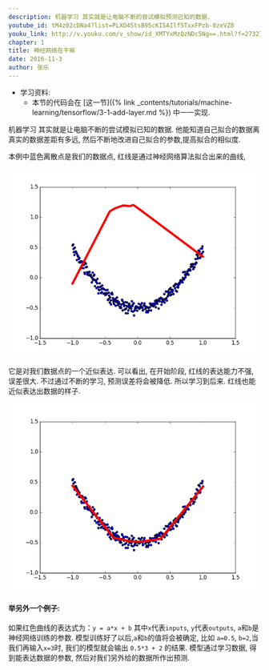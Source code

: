```yaml
---
description: 机器学习 其实就是让电脑不断的尝试模拟预测已知的数据.
youtube_id: tM4z02cDNa4?list=PLXO45tsB95cKI5AIlf5TxxFPzb-0zeVZ8
youku_link: http://v.youku.com/v_show/id_XMTYxMzQzNDc5Ng==.html?f=27327189&o=1
chapter: 1
title: 神经网络在干嘛
date: 2016-11-3
author: 张乐
---
```

* 学习资料:
  * 本节的代码会在 [这一节]({% link _contents/tutorials/machine-learning/tensorflow/3-1-add-layer.md %}) 中一一实现.

机器学习 其实就是让电脑不断的尝试模拟已知的数据.
他能知道自己拟合的数据离真实的数据差距有多远,
然后不断地改进自己拟合的参数,提高拟合的相似度.

本例中蓝色离散点是我们的数据点,
红线是通过神经网络算法拟合出来的曲线,

<img class='course-image' src='/static/results/tensorflow/1_3_1.png'>

它是对我们数据点的一个近似表达. 可以看出, 在开始阶段, 红线的表达能力不强, 误差很大.
不过通过不断的学习, 预测误差将会被降低. 所以学习到后来. 红线也能近似表达出数据的样子.

<img class='course-image' src='/static/results/tensorflow/1_3_2.png'>

#### 举另外一个例子:

如果红色曲线的表达式为：`y = a*x + b`
其中`x`代表`inputs`, 
`y`代表`outputs`, `a`和`b`是神经网络训练的参数.
模型训练好了以后,`a`和`b`的值将会被确定, 比如 `a=0.5`, `b=2`,当我们再输入`x=3`时,
我们的模型就会输出 `0.5*3 + 2` 的结果.
模型通过学习数据, 得到能表达数据的参数, 然后对我们另外给的数据所作出预测.
